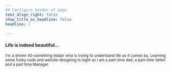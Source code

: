 ```yaml
---
## Configure header of page
text_align_right: false
show_title_as_headline: false
headline: |
  
---
```

<style>
body {
text-align: justify
}
</style>
<!-- this is a subheadline -->
  #### Life is indeed beautiful...

<sub>I'm a driven 40-something Indian who is trying to understand life as it comes by. Learning some funky code and website designing in night as I am a part-time dad, a part-time father and a part time Manager.</sub>
